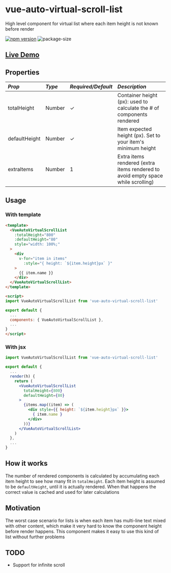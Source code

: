 # vue-auto-virtual-scroll-list
High level component for virtual list where each item height is not known before render

[![npm version](https://badge.fury.io/js/vue-auto-virtual-scroll-list.svg)](https://badge.fury.io/js/vue-auto-virtual-scroll-list)
![package-size](https://badgen.net/bundlephobia/minzip/vue-auto-virtual-scroll-list)

## [Live Demo](https://cristovao-trevisan.github.io/vue-auto-virtual-scroll-list/)

## Properties

*Prop* | *Type* | *Required/Default* | *Description* |
:--- | :--- | :--- | :--- |
| totalHeight | Number | ✓ | Container height (px): used to calculate the # of components rendered  |
| defaultHeight | Number | ✓ | Item expected height (px). Set to your item's minimum height |
| extraItems | Number | 1 | Extra items rendered (extra items rendered to avoid empty space while scrolling) |

## Usage

### With template
```html
<template>
  <VueAutoVirtualScrollList
    :totalHeight="800"
    :defaultHeight="80"
    style="width: 100%;"
  >
    <div
      v-for="item in items"
        :style="{ height: `${item.height}px` }"
    >
      {{ item.name }}
    </div>
  </VueAutoVirtualScrollList>
</template>

<script>
import VueAutoVirtualScrollList from 'vue-auto-virtual-scroll-list'

export default {
  ...
  components: { VueAutoVirtualScrollList },
  ...
}
</script>
```

### With jsx
```jsx
import VueAutoVirtualScrollList from 'vue-auto-virtual-scroll-list'

export default {
  ...
  render(h) {
    return (
      <VueAutoVirtualScrollList
        totalHeight={800}
        defaultHeight={80}
      >
        {items.map((item) => (
          <div style={{ height: `${item.height}px` }}>
            { item.name }
          </div>
        ))}
      </VueAutoVirtualScrollList>
    )
  },
  ...
}
```

## How it works

The number of rendered components is calculated by accumulating each item height to see how many fit in
`totalHeight`. Each item height is assumed to be `defaultHeight`, until it is actually rendered.
When that happens the correct value is cached and used for later calculations

## Motivation

The worst case scenario for lists is when each item has multi-line text mixed with
other content, which make it very hard to know the component height before render happens.
This component makes it easy to use this kind of list without further problems

## TODO

* Support for infinite scroll
